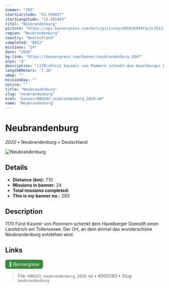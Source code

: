 ```yaml
---
nummer: "293"
startLatitude: "53.559027"
startLongitude: "13.265403"
titel: "Neubrandenburg"
picture: "https://api.bannergress.com/bnrs/pictures/d85936994fac2c3511a39ba11e6bdcde"
region: "Neubrandenburg"
country: "Deutschland"
completed: "6822"
missions: "24"
date: "2020"
bg-link: "https://bannergress.com/banner/neubrandenburg-284f"
onyx: "0"
description: "1170\nFürst Kasimir von Pommern schenkt dem Havelberger Domstift einen Landstrich am Tollensesee. Der Ort, an dem einmal das wunderschöne Neubrandenburg entstehen wird."
lengthKMeters: "7,10"
umap: ""
missionDay: ""
notice: ""
title: "Neubrandenburg"
slug: "neubrandenburg"
href: "banner/000293_neubrandenburg_2020.md"
name: "Neubrandenburg"
---
```

# Neubrandenburg

*2020* • Neubrandenburg • Deutschland

![Neubrandenburg](https://api.bannergress.com/bnrs/pictures/d85936994fac2c3511a39ba11e6bdcde)



## Details
- **Distance (km):** 7.10
- **Missions in banner:** 24
- **Total missions completed:** 
- **This is my banner no.:** 293



## Description
1170
Fürst Kasimir von Pommern schenkt dem Havelberger Domstift einen Landstrich am Tollensesee. Der Ort, an dem einmal das wunderschöne Neubrandenburg entstehen wird.



## Links
<a href="https://bannergress.com/banner/neubrandenburg-284f" target="_blank" style="display:inline-block;margin-right:8px;padding:6px 12px;background:#3c8b3c;color:#fff;text-decoration:none;border-radius:6px;">🔗 Bannergress</a>



> File: `000293_neubrandenburg_2020.md` • #000293 • Slug: `neubrandenburg`

